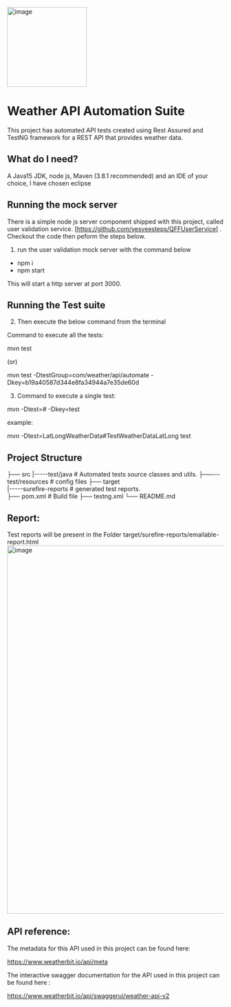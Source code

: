 <img width="185" alt="image" src="https://user-images.githubusercontent.com/22021276/222979563-dfebbe9b-d342-4e0b-8b2d-a67543891023.png">

<h1> Weather API Automation Suite </h1>

This project has automated API tests created using Rest Assured and TestNG framework for a REST API that provides weather data.

<h2> What do I need? </h2>

A Java15 JDK, node js, Maven (3.8.1 recommended) and an IDE of your choice, I have chosen eclipse

<h2> Running the mock server </h2>

There is a simple node js server component shipped with this project, called user validation service. [https://github.com/yesveesteps/QFFUserService] . Checkout the code then peform the steps below.

1) run the user validation mock server with the command below

- npm i
- npm start

This will start a http server at port 3000.

<h2> Running the Test suite </h2>

2) Then execute the below command from the terminal

Command to execute all the tests:

mvn test

(or)

mvn test -DtestGroup=com/weather/api/automate -Dkey=b19a40587d344e8fa34944a7e35de60d

3) Command to execute a single test:

mvn -Dtest=<classname>#<method name> -Dkey=<key>test

example:

mvn -Dtest=LatLongWeatherData#TestWeatherDataLatLong test

<h2> Project Structure </h2>


├── src
|-----test/java             # Automated tests source classes and utils.
├──---test/resources        # config files
├── target	
|-----surefire-reports	    # generated test reports.  
├── pom.xml                 # Build file
├── testng.xml
└── README.md


<h2> Report: </h2>

Test reports will be present in the Folder target/surefire-reports/emailable-report.html
  <img width="854" alt="image" src="https://user-images.githubusercontent.com/22021276/222979205-9a77c3ea-1554-4e37-bd2e-c01401b85e60.png">

  <h2> API reference: </h2>

The metadata for this API used in this project can be found here: 

https://www.weatherbit.io/api/meta

The interactive swagger documentation for the API used in this project can be found here :

https://www.weatherbit.io/api/swaggerui/weather-api-v2

